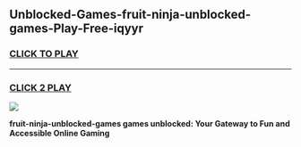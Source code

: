 
## Unblocked-Games-fruit-ninja-unblocked-games-Play-Free-iqyyr
<h3>
<a href="https://premium76.site?title=fruit-ninja-unblocked-games&ref=21A">CLICK TO PLAY</a></h3>
<hr>

<h3>
<a href="https://premium76.site?title=fruit-ninja-unblocked-games&ref=21A">CLICK 2 PLAY</a>
  
</h3>

<a href="https://premium76.site?title=fruit-ninja-unblocked-games&ref=21A"><img src="https://clearcache.store/games.png"></a>


**fruit-ninja-unblocked-games games unblocked: Your Gateway to Fun and Accessible Online Gaming**
